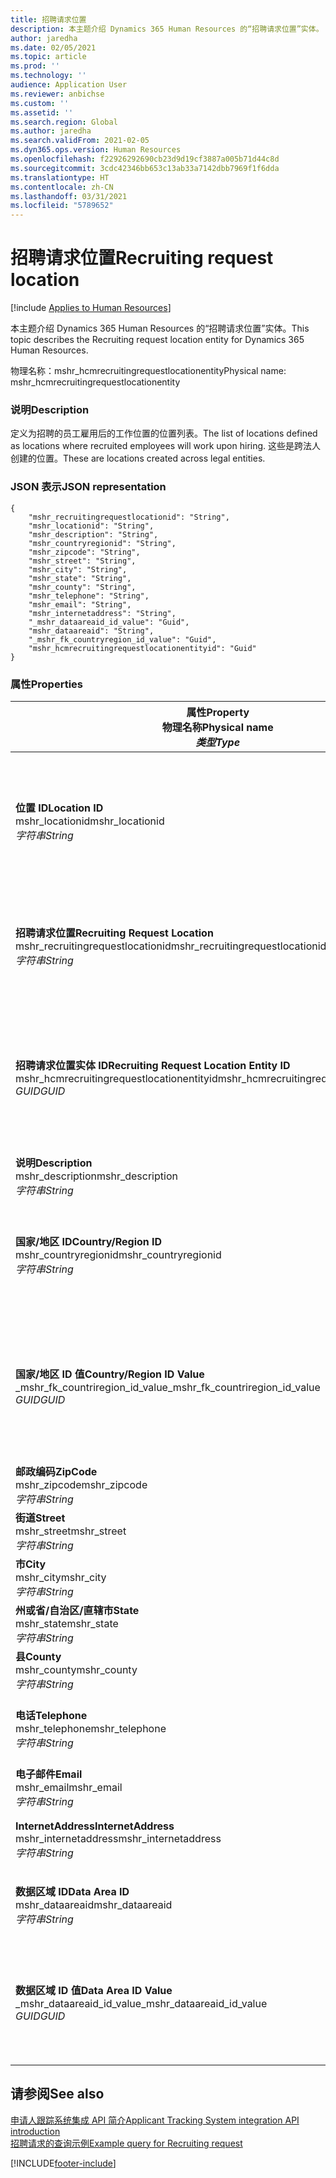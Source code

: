 ```yaml
---
title: 招聘请求位置
description: 本主题介绍 Dynamics 365 Human Resources 的“招聘请求位置”实体。
author: jaredha
ms.date: 02/05/2021
ms.topic: article
ms.prod: ''
ms.technology: ''
audience: Application User
ms.reviewer: anbichse
ms.custom: ''
ms.assetid: ''
ms.search.region: Global
ms.author: jaredha
ms.search.validFrom: 2021-02-05
ms.dyn365.ops.version: Human Resources
ms.openlocfilehash: f22926292690cb23d9d19cf3887a005b71d44c8d
ms.sourcegitcommit: 3cdc42346bb653c13ab33a7142dbb7969f1f6dda
ms.translationtype: HT
ms.contentlocale: zh-CN
ms.lasthandoff: 03/31/2021
ms.locfileid: "5789652"
---
```

# <a name="recruiting-request-location"></a><span data-ttu-id="a0b9c-103">招聘请求位置</span><span class="sxs-lookup"><span data-stu-id="a0b9c-103">Recruiting request location</span></span>

[!include [Applies to Human Resources](../includes/applies-to-hr.md)]

<span data-ttu-id="a0b9c-104">本主题介绍 Dynamics 365 Human Resources 的“招聘请求位置”实体。</span><span class="sxs-lookup"><span data-stu-id="a0b9c-104">This topic describes the Recruiting request location entity for Dynamics 365 Human Resources.</span></span>

<span data-ttu-id="a0b9c-105">物理名称：mshr_hcmrecruitingrequestlocationentity</span><span class="sxs-lookup"><span data-stu-id="a0b9c-105">Physical name: mshr_hcmrecruitingrequestlocationentity</span></span>

### <a name="description"></a><span data-ttu-id="a0b9c-106">说明</span><span class="sxs-lookup"><span data-stu-id="a0b9c-106">Description</span></span>

<span data-ttu-id="a0b9c-107">定义为招聘的员工雇用后的工作位置的位置列表。</span><span class="sxs-lookup"><span data-stu-id="a0b9c-107">The list of locations defined as locations where recruited employees will work upon hiring.</span></span> <span data-ttu-id="a0b9c-108">这些是跨法人创建的位置。</span><span class="sxs-lookup"><span data-stu-id="a0b9c-108">These are locations created across legal entities.</span></span>

### <a name="json-representation"></a><span data-ttu-id="a0b9c-109">JSON 表示</span><span class="sxs-lookup"><span data-stu-id="a0b9c-109">JSON representation</span></span>

```
{
    "mshr_recruitingrequestlocationid": "String",
    "mshr_locationid": "String",
    "mshr_description": "String",
    "mshr_countryregionid": "String",
    "mshr_zipcode": "String",
    "mshr_street": "String",
    "mshr_city": "String",
    "mshr_state": "String",
    "mshr_county": "String",
    "mshr_telephone": "String",
    "mshr_email": "String",
    "mshr_internetaddress": "String",
    "_mshr_dataareaid_id_value": "Guid",
    "mshr_dataareaid": "String",
    "_mshr_fk_countryregion_id_value": "Guid",
    "mshr_hcmrecruitingrequestlocationentityid": "Guid"
}
```

### <a name="properties"></a><span data-ttu-id="a0b9c-110">属性</span><span class="sxs-lookup"><span data-stu-id="a0b9c-110">Properties</span></span>

| <span data-ttu-id="a0b9c-111">属性</span><span class="sxs-lookup"><span data-stu-id="a0b9c-111">Property</span></span><br><span data-ttu-id="a0b9c-112">**物理名称**</span><span class="sxs-lookup"><span data-stu-id="a0b9c-112">**Physical name**</span></span><br><span data-ttu-id="a0b9c-113">**_类型_**</span><span class="sxs-lookup"><span data-stu-id="a0b9c-113">**_Type_**</span></span> | <span data-ttu-id="a0b9c-114">使用</span><span class="sxs-lookup"><span data-stu-id="a0b9c-114">Use</span></span> | <span data-ttu-id="a0b9c-115">说明</span><span class="sxs-lookup"><span data-stu-id="a0b9c-115">Description</span></span> |
| --- | --- | --- |
| <span data-ttu-id="a0b9c-116">**位置 ID**</span><span class="sxs-lookup"><span data-stu-id="a0b9c-116">**Location ID**</span></span><br><span data-ttu-id="a0b9c-117">mshr_locationid</span><span class="sxs-lookup"><span data-stu-id="a0b9c-117">mshr_locationid</span></span><br><span data-ttu-id="a0b9c-118">*字符串*</span><span class="sxs-lookup"><span data-stu-id="a0b9c-118">*String*</span></span> | <span data-ttu-id="a0b9c-119">写入一次</span><span class="sxs-lookup"><span data-stu-id="a0b9c-119">Write-once</span></span><br><span data-ttu-id="a0b9c-120">必填</span><span class="sxs-lookup"><span data-stu-id="a0b9c-120">Required</span></span> | <span data-ttu-id="a0b9c-121">系统生成的用户可读的招聘位置的标识符。</span><span class="sxs-lookup"><span data-stu-id="a0b9c-121">The system-generated, user-readable identifier for the recruiting location.</span></span> |
| <span data-ttu-id="a0b9c-122">**招聘请求位置**</span><span class="sxs-lookup"><span data-stu-id="a0b9c-122">**Recruiting Request Location**</span></span><br><span data-ttu-id="a0b9c-123">mshr_recruitingrequestlocationid</span><span class="sxs-lookup"><span data-stu-id="a0b9c-123">mshr_recruitingrequestlocationid</span></span><br><span data-ttu-id="a0b9c-124">*字符串*</span><span class="sxs-lookup"><span data-stu-id="a0b9c-124">*String*</span></span> | <span data-ttu-id="a0b9c-125">写入一次</span><span class="sxs-lookup"><span data-stu-id="a0b9c-125">Write-once</span></span><br><span data-ttu-id="a0b9c-126">必填</span><span class="sxs-lookup"><span data-stu-id="a0b9c-126">Required</span></span> | <span data-ttu-id="a0b9c-127">用户定义的招聘位置的唯一标识符。</span><span class="sxs-lookup"><span data-stu-id="a0b9c-127">User-defined unique identifier for the recruiting location.</span></span> |
| <span data-ttu-id="a0b9c-128">**招聘请求位置实体 ID**</span><span class="sxs-lookup"><span data-stu-id="a0b9c-128">**Recruiting Request Location Entity ID**</span></span><br><span data-ttu-id="a0b9c-129">mshr_hcmrecruitingrequestlocationentityid</span><span class="sxs-lookup"><span data-stu-id="a0b9c-129">mshr_hcmrecruitingrequestlocationentityid</span></span><br><span data-ttu-id="a0b9c-130">*GUID*</span><span class="sxs-lookup"><span data-stu-id="a0b9c-130">*GUID*</span></span> | <span data-ttu-id="a0b9c-131">只读</span><span class="sxs-lookup"><span data-stu-id="a0b9c-131">Read-only</span></span><br><span data-ttu-id="a0b9c-132">必填</span><span class="sxs-lookup"><span data-stu-id="a0b9c-132">Required</span></span> | <span data-ttu-id="a0b9c-133">系统生成的招聘请求位置记录的唯一标识符。</span><span class="sxs-lookup"><span data-stu-id="a0b9c-133">System-generated unique identifier for the recruiting request location record.</span></span> |
| <span data-ttu-id="a0b9c-134">**说明**</span><span class="sxs-lookup"><span data-stu-id="a0b9c-134">**Description**</span></span><br><span data-ttu-id="a0b9c-135">mshr_description</span><span class="sxs-lookup"><span data-stu-id="a0b9c-135">mshr_description</span></span><br><span data-ttu-id="a0b9c-136">*字符串*</span><span class="sxs-lookup"><span data-stu-id="a0b9c-136">*String*</span></span> | <span data-ttu-id="a0b9c-137">读/写</span><span class="sxs-lookup"><span data-stu-id="a0b9c-137">Read/write</span></span><br><span data-ttu-id="a0b9c-138">必填</span><span class="sxs-lookup"><span data-stu-id="a0b9c-138">Required</span></span> | <span data-ttu-id="a0b9c-139">位置的描述。</span><span class="sxs-lookup"><span data-stu-id="a0b9c-139">Description of the location.</span></span> |
| <span data-ttu-id="a0b9c-140">**国家/地区 ID**</span><span class="sxs-lookup"><span data-stu-id="a0b9c-140">**Country/Region ID**</span></span><br><span data-ttu-id="a0b9c-141">mshr_countryregionid</span><span class="sxs-lookup"><span data-stu-id="a0b9c-141">mshr_countryregionid</span></span><br><span data-ttu-id="a0b9c-142">*字符串*</span><span class="sxs-lookup"><span data-stu-id="a0b9c-142">*String*</span></span> | <span data-ttu-id="a0b9c-143">只读</span><span class="sxs-lookup"><span data-stu-id="a0b9c-143">Read-only</span></span><br><span data-ttu-id="a0b9c-144">可选</span><span class="sxs-lookup"><span data-stu-id="a0b9c-144">Optional</span></span> | <span data-ttu-id="a0b9c-145">指定应聘者的国籍国家或地区。</span><span class="sxs-lookup"><span data-stu-id="a0b9c-145">Specifies the country or region where the candidate has citizenship.</span></span> |
| <span data-ttu-id="a0b9c-146">**国家/地区 ID 值**</span><span class="sxs-lookup"><span data-stu-id="a0b9c-146">**Country/Region ID Value**</span></span><br><span data-ttu-id="a0b9c-147">_mshr_fk_countriregion_id_value</span><span class="sxs-lookup"><span data-stu-id="a0b9c-147">_mshr_fk_countriregion_id_value</span></span><br><span data-ttu-id="a0b9c-148">*GUID*</span><span class="sxs-lookup"><span data-stu-id="a0b9c-148">*GUID*</span></span> | <span data-ttu-id="a0b9c-149">只读</span><span class="sxs-lookup"><span data-stu-id="a0b9c-149">Read-only</span></span><br><span data-ttu-id="a0b9c-150">可选</span><span class="sxs-lookup"><span data-stu-id="a0b9c-150">Optional</span></span><br><span data-ttu-id="a0b9c-151">外键：mshr_logisticsaddresscountryregionentity 的 mshr_logisticaddresscountryregionentityid</span><span class="sxs-lookup"><span data-stu-id="a0b9c-151">Foreign key: mshr_logisticaddresscountryregionentityid of mshr_logisticsaddresscountryregionentity</span></span> | <span data-ttu-id="a0b9c-152">系统生成的地址中国家/地区的唯一标识符。</span><span class="sxs-lookup"><span data-stu-id="a0b9c-152">System-generated unique identifier of the country/region of the address.</span></span> |
| <span data-ttu-id="a0b9c-153">**邮政编码**</span><span class="sxs-lookup"><span data-stu-id="a0b9c-153">**ZipCode**</span></span><br><span data-ttu-id="a0b9c-154">mshr_zipcode</span><span class="sxs-lookup"><span data-stu-id="a0b9c-154">mshr_zipcode</span></span><br><span data-ttu-id="a0b9c-155">*字符串*</span><span class="sxs-lookup"><span data-stu-id="a0b9c-155">*String*</span></span> | <span data-ttu-id="a0b9c-156">只读</span><span class="sxs-lookup"><span data-stu-id="a0b9c-156">Read-only</span></span><br><span data-ttu-id="a0b9c-157">可选</span><span class="sxs-lookup"><span data-stu-id="a0b9c-157">Optional</span></span> | <span data-ttu-id="a0b9c-158">邮政编码。</span><span class="sxs-lookup"><span data-stu-id="a0b9c-158">Zip/postal code.</span></span> |
| <span data-ttu-id="a0b9c-159">**街道**</span><span class="sxs-lookup"><span data-stu-id="a0b9c-159">**Street**</span></span><br><span data-ttu-id="a0b9c-160">mshr_street</span><span class="sxs-lookup"><span data-stu-id="a0b9c-160">mshr_street</span></span><br><span data-ttu-id="a0b9c-161">*字符串*</span><span class="sxs-lookup"><span data-stu-id="a0b9c-161">*String*</span></span> | <span data-ttu-id="a0b9c-162">只读</span><span class="sxs-lookup"><span data-stu-id="a0b9c-162">Read-only</span></span><br><span data-ttu-id="a0b9c-163">可选</span><span class="sxs-lookup"><span data-stu-id="a0b9c-163">Optional</span></span> | <span data-ttu-id="a0b9c-164">街道地址。</span><span class="sxs-lookup"><span data-stu-id="a0b9c-164">Street address.</span></span> |
| <span data-ttu-id="a0b9c-165">**市**</span><span class="sxs-lookup"><span data-stu-id="a0b9c-165">**City**</span></span><br><span data-ttu-id="a0b9c-166">mshr_city</span><span class="sxs-lookup"><span data-stu-id="a0b9c-166">mshr_city</span></span><br><span data-ttu-id="a0b9c-167">*字符串*</span><span class="sxs-lookup"><span data-stu-id="a0b9c-167">*String*</span></span> | <span data-ttu-id="a0b9c-168">只读</span><span class="sxs-lookup"><span data-stu-id="a0b9c-168">Read-only</span></span><br><span data-ttu-id="a0b9c-169">可选</span><span class="sxs-lookup"><span data-stu-id="a0b9c-169">Optional</span></span> | <span data-ttu-id="a0b9c-170">城市。</span><span class="sxs-lookup"><span data-stu-id="a0b9c-170">City.</span></span> |
| <span data-ttu-id="a0b9c-171">**州或省/自治区/直辖市**</span><span class="sxs-lookup"><span data-stu-id="a0b9c-171">**State**</span></span><br><span data-ttu-id="a0b9c-172">mshr_state</span><span class="sxs-lookup"><span data-stu-id="a0b9c-172">mshr_state</span></span><br><span data-ttu-id="a0b9c-173">*字符串*</span><span class="sxs-lookup"><span data-stu-id="a0b9c-173">*String*</span></span> | <span data-ttu-id="a0b9c-174">只读</span><span class="sxs-lookup"><span data-stu-id="a0b9c-174">Read-only</span></span><br><span data-ttu-id="a0b9c-175">可选</span><span class="sxs-lookup"><span data-stu-id="a0b9c-175">Optional</span></span> | <span data-ttu-id="a0b9c-176">州或省/自治区/直辖市。</span><span class="sxs-lookup"><span data-stu-id="a0b9c-176">State or province.</span></span> |
| <span data-ttu-id="a0b9c-177">**县**</span><span class="sxs-lookup"><span data-stu-id="a0b9c-177">**County**</span></span><br><span data-ttu-id="a0b9c-178">mshr_county</span><span class="sxs-lookup"><span data-stu-id="a0b9c-178">mshr_county</span></span><br><span data-ttu-id="a0b9c-179">*字符串*</span><span class="sxs-lookup"><span data-stu-id="a0b9c-179">*String*</span></span> | <span data-ttu-id="a0b9c-180">只读</span><span class="sxs-lookup"><span data-stu-id="a0b9c-180">Read-only</span></span><br><span data-ttu-id="a0b9c-181">可选</span><span class="sxs-lookup"><span data-stu-id="a0b9c-181">Optional</span></span> | <span data-ttu-id="a0b9c-182">县。</span><span class="sxs-lookup"><span data-stu-id="a0b9c-182">County.</span></span> |
| <span data-ttu-id="a0b9c-183">**电话**</span><span class="sxs-lookup"><span data-stu-id="a0b9c-183">**Telephone**</span></span><br><span data-ttu-id="a0b9c-184">mshr_telephone</span><span class="sxs-lookup"><span data-stu-id="a0b9c-184">mshr_telephone</span></span><br><span data-ttu-id="a0b9c-185">*字符串*</span><span class="sxs-lookup"><span data-stu-id="a0b9c-185">*String*</span></span> | <span data-ttu-id="a0b9c-186">读/写</span><span class="sxs-lookup"><span data-stu-id="a0b9c-186">Read/write</span></span><br><span data-ttu-id="a0b9c-187">可选</span><span class="sxs-lookup"><span data-stu-id="a0b9c-187">Optional</span></span> | <span data-ttu-id="a0b9c-188">位置的电话号码。</span><span class="sxs-lookup"><span data-stu-id="a0b9c-188">Telephone number for the location.</span></span> |
| <span data-ttu-id="a0b9c-189">**电子邮件**</span><span class="sxs-lookup"><span data-stu-id="a0b9c-189">**Email**</span></span><br><span data-ttu-id="a0b9c-190">mshr_email</span><span class="sxs-lookup"><span data-stu-id="a0b9c-190">mshr_email</span></span><br><span data-ttu-id="a0b9c-191">*字符串*</span><span class="sxs-lookup"><span data-stu-id="a0b9c-191">*String*</span></span> | <span data-ttu-id="a0b9c-192">读/写</span><span class="sxs-lookup"><span data-stu-id="a0b9c-192">Read/write</span></span><br><span data-ttu-id="a0b9c-193">可选</span><span class="sxs-lookup"><span data-stu-id="a0b9c-193">Optional</span></span> | <span data-ttu-id="a0b9c-194">电子邮件地址。</span><span class="sxs-lookup"><span data-stu-id="a0b9c-194">Email address.</span></span> |
| <span data-ttu-id="a0b9c-195">**InternetAddress**</span><span class="sxs-lookup"><span data-stu-id="a0b9c-195">**InternetAddress**</span></span><br><span data-ttu-id="a0b9c-196">mshr_internetaddress</span><span class="sxs-lookup"><span data-stu-id="a0b9c-196">mshr_internetaddress</span></span><br><span data-ttu-id="a0b9c-197">*字符串*</span><span class="sxs-lookup"><span data-stu-id="a0b9c-197">*String*</span></span> | <span data-ttu-id="a0b9c-198">读/写</span><span class="sxs-lookup"><span data-stu-id="a0b9c-198">Read/write</span></span><br><span data-ttu-id="a0b9c-199">可选</span><span class="sxs-lookup"><span data-stu-id="a0b9c-199">Optional</span></span> | <span data-ttu-id="a0b9c-200">位置网站的 URL。</span><span class="sxs-lookup"><span data-stu-id="a0b9c-200">URL for the location website.</span></span> |
| <span data-ttu-id="a0b9c-201">**数据区域 ID**</span><span class="sxs-lookup"><span data-stu-id="a0b9c-201">**Data Area ID**</span></span><br><span data-ttu-id="a0b9c-202">mshr_dataareaid</span><span class="sxs-lookup"><span data-stu-id="a0b9c-202">mshr_dataareaid</span></span><br><span data-ttu-id="a0b9c-203">*字符串*</span><span class="sxs-lookup"><span data-stu-id="a0b9c-203">*String*</span></span> | <span data-ttu-id="a0b9c-204">读/写</span><span class="sxs-lookup"><span data-stu-id="a0b9c-204">Read/write</span></span><br><span data-ttu-id="a0b9c-205">可选</span><span class="sxs-lookup"><span data-stu-id="a0b9c-205">Optional</span></span> | <span data-ttu-id="a0b9c-206">指定法人（公司）。</span><span class="sxs-lookup"><span data-stu-id="a0b9c-206">Specifies the legal entity (company).</span></span> |
| <span data-ttu-id="a0b9c-207">**数据区域 ID 值**</span><span class="sxs-lookup"><span data-stu-id="a0b9c-207">**Data Area ID Value**</span></span><br><span data-ttu-id="a0b9c-208">_mshr_dataareaid_id_value</span><span class="sxs-lookup"><span data-stu-id="a0b9c-208">_mshr_dataareaid_id_value</span></span><br><span data-ttu-id="a0b9c-209">*GUID*</span><span class="sxs-lookup"><span data-stu-id="a0b9c-209">*GUID*</span></span> | <span data-ttu-id="a0b9c-210">只读</span><span class="sxs-lookup"><span data-stu-id="a0b9c-210">Read-only</span></span><br><span data-ttu-id="a0b9c-211">可选</span><span class="sxs-lookup"><span data-stu-id="a0b9c-211">Optional</span></span><br><span data-ttu-id="a0b9c-212">外键：cdm_company 实体的 cdm_companyid</span><span class="sxs-lookup"><span data-stu-id="a0b9c-212">Foreign key: cdm_companyid of cdm_company entity</span></span> | <span data-ttu-id="a0b9c-213">系统生成的标识法人（公司）的 GUID 值。</span><span class="sxs-lookup"><span data-stu-id="a0b9c-213">System-generated GUID value identifying the legal entity (company).</span></span> |

## <a name="see-also"></a><span data-ttu-id="a0b9c-214">请参阅</span><span class="sxs-lookup"><span data-stu-id="a0b9c-214">See also</span></span>

[<span data-ttu-id="a0b9c-215">申请人跟踪系统集成 API 简介</span><span class="sxs-lookup"><span data-stu-id="a0b9c-215">Applicant Tracking System integration API introduction</span></span>](hr-admin-integration-ats-api-introduction.md)<br>
[<span data-ttu-id="a0b9c-216">招聘请求的查询示例</span><span class="sxs-lookup"><span data-stu-id="a0b9c-216">Example query for Recruiting request</span></span>](hr-admin-integration-ats-api-recruiting-request-example-query.md)



[!INCLUDE[footer-include](../includes/footer-banner.md)]